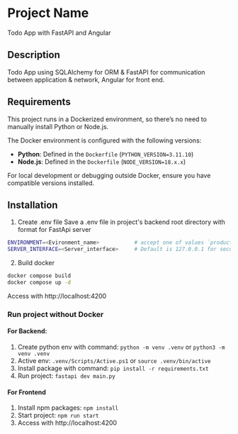 # Project Name
Todo App with FastAPI and Angular

## Description
Todo App using SQLAlchemy for ORM & FastAPI for communication between application & network, Angular for front end.

## Requirements

This project runs in a Dockerized environment, so there’s no need to manually install Python or Node.js.

The Docker environment is configured with the following versions:
- **Python**: Defined in the `Dockerfile` (`PYTHON_VERSION=3.11.10`)
- **Node.js**: Defined in the `Dockerfile` (`NODE_VERSION=18.x.x`)

For local development or debugging outside Docker, ensure you have compatible versions installed.

## Installation

1. Create .env file
   Save a .env file in project's backend root directory with format for FastApi server
```bash
ENVIRONMENT=<Evironment_name>           # accept one of values `production` or `development`. Default is `development`
SERVER_INTERFACE=<Server_interface>     # Default is 127.0.0.1 for security (if you want to access server from other host, set to 0.0.0.0)
```

2. Build docker
```sh
docker compose build
docker compose up -d
```

Access with http://localhost:4200

### Run project without Docker
#### For Backend:
1. Create python env with command: `python -m venv .venv` or `python3 -m venv .venv`
2. Active env: `.venv/Scripts/Active.ps1` or `source .venv/bin/active`
3. Install package with command: `pip install -r requirements.txt`
4. Run project: `fastapi dev main.py`

#### For Frontend
1. Install npm packages: `npm install`
2. Start project: `npm run start`
3. Access with http://localhost:4200